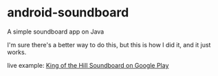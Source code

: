 # android-soundboard
A simple soundboard app on Java

I'm sure there's a better way to do this, but this is how I did it, and it just works.

live example: [King of the Hill Soundboard on Google Play](https://play.google.com/store/apps/details?id=com.zigg.soundboard)
